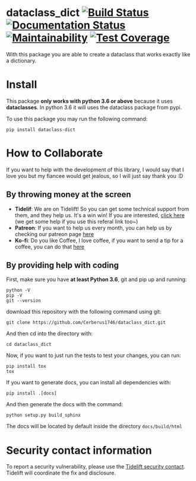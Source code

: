dataclass_dict [![Build Status](https://travis-ci.org/Cerberus1746/dataclass_dict.svg?branch=master)](https://travis-ci.org/Cerberus1746/dataclass_dict) [![Documentation Status](https://readthedocs.org/projects/dataclass-dict/badge/?version=latest)](https://dataclass-dict.readthedocs.io/en/latest/?badge=latest) [![Maintainability](https://api.codeclimate.com/v1/badges/6373c7712a3a29353842/maintainability)](https://codeclimate.com/github/Cerberus1746/dataclass_dict/maintainability) [![Test Coverage](https://api.codeclimate.com/v1/badges/6373c7712a3a29353842/test_coverage)](https://codeclimate.com/github/Cerberus1746/dataclass_dict/test_coverage)
===============
With this package you are able to create a dataclass that works exactly like a dictionary.

# Install
This package **only works with python 3.6 or above** because it uses **dataclasses**. In python 3.6
it will uses the dataclass package from pypi.

To use this package you may run the following command:
```
pip install dataclass-dict
```

# How to Collaborate
If you want to help with the development of this library, I would say that I love you but my
fiancee would get jealous, so I will just say thank you :D

## By throwing money at the screen
- **Tidelif**: We are on Tidelift! So you can get some technical support from them, and they help us.
  It's a win win! If you are interested,
  [click here](https://tidelift.com/subscription/pkg/pypi-dataclass-dict?utm_source=pypi-dataclass-dict&utm_medium=referral&utm_campaign=readme)
  (we get some help if you use this referal link too~)
- **Patreon**: If you want to help us every month, you can help us by checking our patreon page
  [here](https://www.patreon.com/project_chrysalis)
- **Ko-fi**: Do you like Coffee, I love coffee, if you want to send a tip for a coffee, you can do
  that [here](https://ko-fi.com/project_chrysalis)

## By providing help with coding
First, make sure you have **at least Python 3.6**, git and pip up and running:
```
python -V
pip -V
git --version
```
download this repository with the following command using git:
```
git clone https://github.com/Cerberus1746/dataclass_dict.git
```

And then cd into the directory with:
```
cd dataclass_dict
```

Now, if you want to just run the tests to test your changes, you can run:
```
pip install tox
tox
```
If you want to generate docs, you can install all dependencies with:
```
pip install .[docs]
```

And then generate the docs with the command:
```
python setup.py build_sphinx
```
The docs will be located by default inside the directory `docs/build/html`

# Security contact information
To report a security vulnerability, please use the
[Tidelift security contact](https://tidelift.com/security). Tidelift will coordinate the fix and
disclosure.
